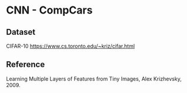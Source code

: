 # CNN - CompCars

## Dataset
CIFAR-10 https://www.cs.toronto.edu/~kriz/cifar.html

## Reference
Learning Multiple Layers of Features from Tiny Images, Alex Krizhevsky, 2009.